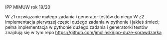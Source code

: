 IPP MIMUW rok 19/20

W z1 rozwiązanie małego zadania i generator testów do niego
W z2 implementacja pierwszej części dużego zadania w pythonie i jakieś śmieci; pełna implementacja w pythonie dużego zadania i generatorki testów znajdują się w tym repo https://github.com/jmolinski/ipp-duze-sprawdzarka
